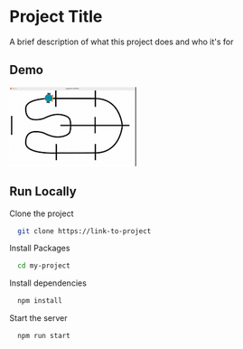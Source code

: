 
# Project Title

A brief description of what this project does and who it's for


## Demo

![](simulator.gif)

## Run Locally

Clone the project

```bash
  git clone https://link-to-project
```

Install Packages

```bash
  cd my-project
```

Install dependencies

```bash
  npm install
```

Start the server

```bash
  npm run start
```


